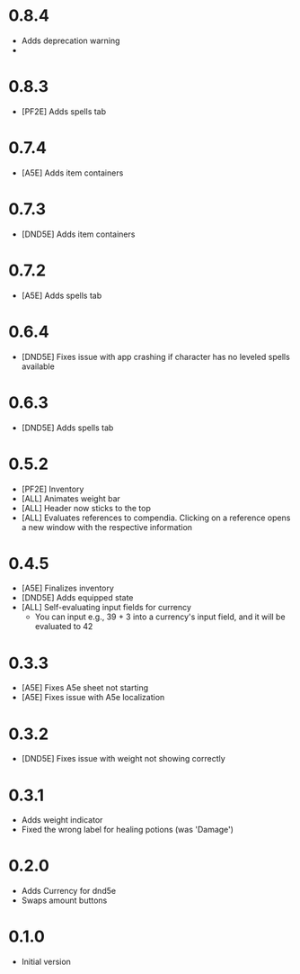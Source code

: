 # 0.8.4
- Adds deprecation warning
- 
# 0.8.3
- [PF2E] Adds spells tab

# 0.7.4
- [A5E] Adds item containers

# 0.7.3
- [DND5E] Adds item containers

# 0.7.2
- [A5E] Adds spells tab

# 0.6.4
- [DND5E] Fixes issue with app crashing if character has no leveled spells available

# 0.6.3 
- [DND5E] Adds spells tab

# 0.5.2
- [PF2E] Inventory
- [ALL] Animates weight bar
- [ALL] Header now sticks to the top
- [ALL] Evaluates references to compendia. Clicking on a reference opens a new window with the respective information

# 0.4.5
- [A5E] Finalizes inventory
- [DND5E] Adds equipped state
- [ALL] Self-evaluating input fields for currency 
  - You can input e.g., 39 + 3 into a currency's input field, and it will be evaluated to 42 

# 0.3.3
- [A5E] Fixes A5e sheet not starting
- [A5E] Fixes issue with A5e localization

# 0.3.2
- [DND5E] Fixes issue with weight not showing correctly

# 0.3.1
- Adds weight indicator
- Fixed the wrong label for healing potions (was 'Damage')

# 0.2.0
- Adds Currency for dnd5e
- Swaps amount buttons

# 0.1.0
- Initial version